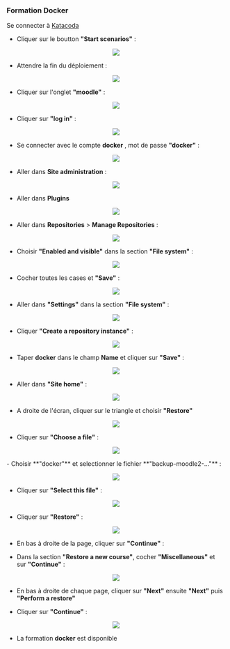 ### Formation Docker

Se connecter à [Katacoda](https://www.katacoda.com/linagora/scenarios/docker-training)

- Cliquer sur le boutton **"Start scenarios"** :

<p align="center">
  <img src="./images/preconf0.png">
</p>

- Attendre la fin du déploiement :

<p align="center">
  <img src="./images/preconf1.png">
</p>

- Cliquer sur l'onglet **"moodle"** :

<p align="center">
  <img src="./images/preconf2.png">
</p>

- Cliquer sur **"log in"** :

<p align="center">
  <img src="./images/moodle1.png">
</p>

- Se connecter avec le compte **docker** , mot de passe **"docker"** :

<p align="center">
  <img src="./images/moodle2.png">
</p>

- Aller dans **Site administration** : 

<p align="center">
  <img src="./images/moodle3.png">
</p>

- Aller dans **Plugins** 

<p align="center">
  <img src="./images/moodle4.png">
</p>

- Aller dans **Repositories** > **Manage Repositories** :

<p align="center">
  <img src="./images/moodle5.png">
</p>

- Choisir **"Enabled and visible"** dans la section **"File system"** :

<p align="center">
  <img src="./images/moodle6.png">
</p>

- Cocher toutes les cases et **"Save"** :

<p align="center">
  <img src="./images/moodle7.png">
</p>

- Aller dans **"Settings"** dans la section **"File system"** :

<p align="center">
  <img src="./images/moodle8.png">
</p>

- Cliquer **"Create a repository instance"** :

<p align="center">
  <img src="./images/moodle9.png">
</p>

- Taper **docker** dans le champ **Name** et cliquer sur **"Save"** :

<p align="center">
  <img src="./images/moodle10.png">
</p>

- Aller dans **"Site home"** :

<p align="center">
  <img src="./images/moodle11.png">
</p>

- A droite de l'écran, cliquer sur le triangle et choisir **"Restore"**

<p align="center">
  <img src="./images/moodle12.png">
</p>

- Cliquer sur **"Choose a file"** :

<p align="center">
  <img src="./images/moodle13.png">
</p>
- Choisir **"docker"** et selectionner le fichier **"backup-moodle2-..."** :

<p align="center">
  <img src="./images/moodle14.png">
</p>

- Cliquer sur **"Select this file"** :

<p align="center">
  <img src="./images/moodle15.png">
</p>

- Cliquer sur **"Restore"** :

<p align="center">
  <img src="./images/moodle16.png">
</p>

- En bas à droite de la page, cliquer sur **"Continue"** :

- Dans la section **"Restore a new course"**, cocher **"Miscellaneous"** et sur **"Continue"** :

<p align="center">
  <img src="./images/moodle171.png">
</p>

- En bas à droite de chaque page, cliquer sur **"Next"** ensuite **"Next"** puis **"Perform a restore"**

- Cliquer sur **"Continue"** :

<p align="center">
  <img src="./images/moodle181.png">
</p>

- La formation **docker** est disponible
